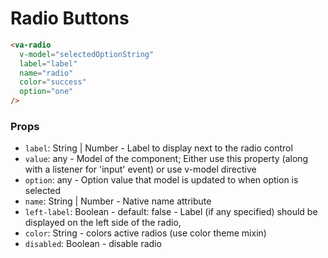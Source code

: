 # Radio Buttons

```html
<va-radio
  v-model="selectedOptionString"
  label="label"
  name="radio"
  color="success"
  option="one"
/>
```

### Props
* `label`: String | Number - Label to display next to the radio control
* `value`: any - Model of the component; Either use this property (along with a listener for 'input' event) or use v-model directive
* `option`: any - Option value that model is updated to when option is selected
* `name`: String | Number - Native name attribute
* `left-label`: Boolean - default: false - Label (if any specified) should be displayed on the left side of the radio,
* `color`: String - colors active radios (use color theme mixin)
* `disabled`: Boolean - disable radio
